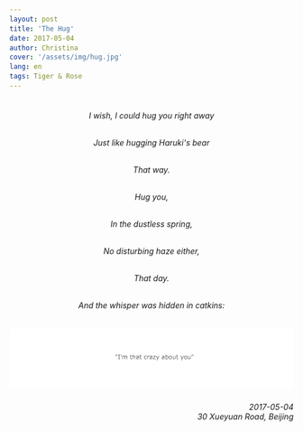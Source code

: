 ```yaml
---
layout: post
title: 'The Hug' 
date: 2017-05-04
author: Christina
cover: '/assets/img/hug.jpg'
lang: en
tags: Tiger & Rose
---
```


<h6 style="text-align:center">
<br>
I wish, I could hug you right away<br><br>


Just like hugging Haruki's bear<br><br>

That way.<br><br>

Hug you,<br><br>

In the dustless spring,<br><br>

No disturbing haze either,<br><br>

That day.<br><br>

And the whisper was hidden in catkins:</h6>


![](/assets/img/143.jpg)

<h6 style="text-align:right">2017-05-04<br>
30 Xueyuan Road, Beijing</h6>